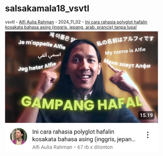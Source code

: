# salsakamala18_vsvtl
vsvtl - [Alfi Aulia Rahman](https://m.youtube.com/@alvaurah) - 2024_11_02 - [Ini cara rahasia polyglot hafalin kosakata bahasa asing (inggris, jepang, arab, prancis) tanpa lupa!](https://youtu.be/yceJaa6pFPk) <img src="media/yceJaa6pFPk/Screenshot_2024-11-12-19-19-26-76.png">
